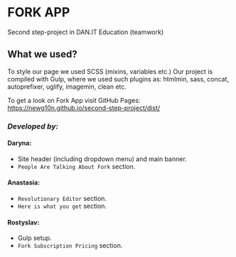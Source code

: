 # FORK APP

Second step-project in DAN.IT Education (teamwork)

## What we used?

To style our page we used SCSS (mixins, variables etc.)
Our project is compiled with Gulp, where we used such plugins as: htmlmin, sass, concat, autoprefixer, uglify, imagemin, clean etc.

To get a look on Fork App visit GitHub Pages: https://newg10n.github.io/second-step-project/dist/

### _Developed by:_

#### Daryna:

- Site header (including dropdown menu) and main banner.
- `People Are Talking About Fork` section.

#### Anastasia:

- `Revolutionary Editor` section.
- `Here is what you get` section.

#### Rostyslav:

- Gulp setup.
- `Fork Subscription Pricing` section.
